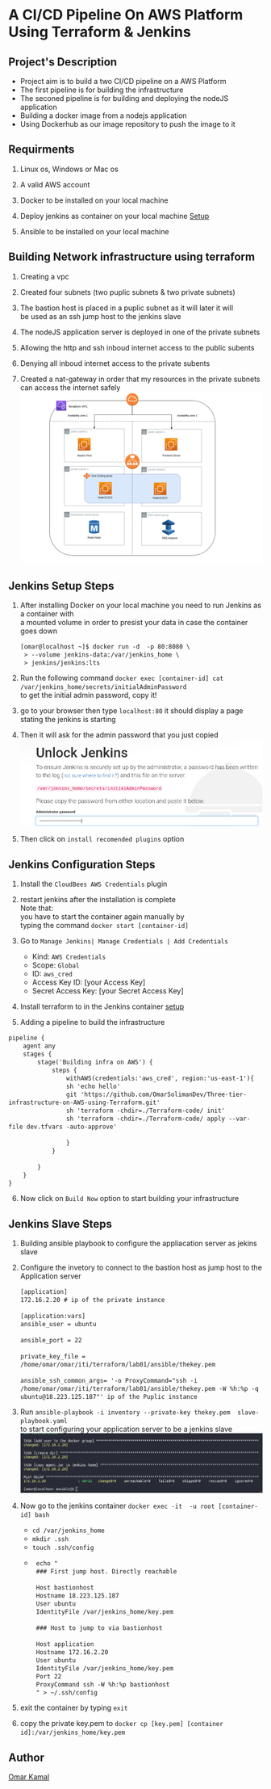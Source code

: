 # A CI/CD Pipeline On AWS Platform Using Terraform & Jenkins

## Project's Description

- Project aim is to build a two CI/CD pipeline on a AWS Platform
- The first pipeline is for building the infrastructure
- The seconed pipeline is for building and deploying the nodeJS application
- Building a docker image from a nodejs application
- Using Dockerhub as our image repository to push the image to it

## Requirments

1. Linux os, Windows or Mac os

2. A valid AWS account

3. Docker to be installed on your local machine

4. Deploy jenkins as container on your local machine [ Setup ](https://davelms.medium.com/run-jenkins-in-a-docker-container-part-1-docker-in-docker-7ca75262619d)

5. Ansible to be installed on your local machine

## Building Network infrastructure using terraform

1. Creating a vpc

2. Created four subnets (two puplic subnets & two private subnets)

3. The bastion host is placed in a puplic subnet as it will later it will <br />
   be used as an ssh jump host to the jenkins slave

4. The nodeJS application server is deployed in one of the private subnets

5. Allowing the http and ssh inboud internet access to the public subents

6. Denying all inboud internet access to the private subents

7. Created a nat-gateway in order that my resources in the private subnets <br />
   can access the internet safely<br />
   ![](./images/network.png "The example")

## Jenkins Setup Steps

1. After installing Docker on your local machine you need to run Jenkins as a container with <br />
   a mounted volume in order to presist your data in case the container goes down <br />
   ```
   [omar@localhost ~]$ docker run -d  -p 80:8080 \
    > --volume jenkins-data:/var/jenkins_home \
    > jenkins/jenkins:lts
   ```
2. Run the following command `docker exec [container-id] cat /var/jenkins_home/secrets/initialAdminPassword` <br />
   to get the initial admin password, copy it!

3. go to your browser then type `localhost:80` it should display a page stating the jenkins is starting <br />

4. Then it will ask for the admin password that you just copied <br />
   ![](./images/jenkins.png "The example")

5. Then click on `install recomended plugins` option

## Jenkins Configuration Steps

1. Install the `CloudBees AWS Credentials` plugin

2. restart jenkins after the installation is complete <br>
   Note that: <br />
   you have to start the container again manually by <br />
   typing the command `docker start [container-id]`

3. Go to `Manage Jenkins| Manage Credentials | Add Credentials`

   - Kind: `AWS Credentials`
   - Scope: `Global`
   - ID: `aws_cred`
   - Access Key ID: [your Access Key]
   - Secret Access Key: [your Secret Access Key]

4. Install terraform to in the Jenkins container [setup](https://learn.hashicorp.com/tutorials/terraform/install-cli)<br />

5. Adding a pipeline to build the infrastructure

```
pipeline {
    agent any
    stages {
        stage('Building infra on AWS') {
            steps {
				withAWS(credentials:'aws_cred', region:'us-east-1'){
                sh 'echo hello'
                git 'https://github.com/OmarSolimanDev/Three-tier-infrastructure-on-AWS-using-Terraform.git'
				sh 'terraform -chdir=./Terraform-code/ init'
				sh 'terraform -chdir=./Terraform-code/ apply --var-file dev.tfvars -auto-approve'

				}
            }

        }
    }
}
```

6. Now click on `Build Now` option to start building your infrastructure

## Jenkins Slave Steps

1. Building ansible playbook to configure the appliacation server as jekins slave

2. Configure the invetory to connect to the bastion host as jump host to the <br />
   Application server

   ```
   [application]
   172.16.2.20 # ip of the private instance

   [application:vars]
   ansible_user = ubuntu

   ansible_port = 22

   private_key_file = /home/omar/omar/iti/terraform/lab01/ansible/thekey.pem

   ansible_ssh_common_args= '-o ProxyCommand="ssh -i /home/omar/omar/iti/terraform/lab01/ansible/thekey.pem -W %h:%p -q ubuntu@18.223.125.187"' ip of the Puplic instance

   ```
3. Run `ansible-playbook -i inventory --private-key thekey.pem  slave-playbook.yaml` <br />
   to start configuring your application server to be a jenkins slave <br />
   ![](./images/ansible.png "The example")

4. Now go to the jenkins container `docker exec -it  -u root [container-id] bash` <br />
   * `cd /var/jenkins_home`
   * `mkdir .ssh`
   * `touch .ssh/config`
   * ``` 
      echo "
      ### First jump host. Directly reachable

      Host bastionhost
      Hostname 18.223.125.187
      User ubuntu
      IdentityFile /var/jenkins_home/key.pem

      ### Host to jump to via bastionhost

      Host application
      Hostname 172.16.2.20
      User ubuntu
      IdentityFile /var/jenkins_home/key.pem
      Port 22
      ProxyCommand ssh -W %h:%p bastionhost
      " > ~/.ssh/config
      ```

6. exit the container by typing `exit`
7. copy the private key.pem to `docker cp [key.pem] [container id]:/var/jenkins_home/key.pem `
## Author

[Omar Kamal ](https://www.linkedin.com/in/omar-soliman-617188208/)

